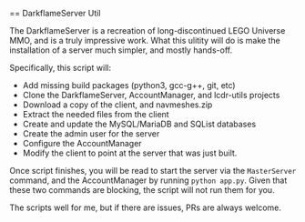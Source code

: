 == DarkflameServer Util

The DarkflameServer is a recreation of long-discontinued LEGO Universe MMO, and is a truly impressive work. What this ulitity will do is make the installation of a server much simpler, and mostly hands-off.

Specifically, this script will:

* Add missing build packages (python3, gcc-g++, git, etc)
* Clone the DarkflameServer, AccountManager, and lcdr-utils projects
* Download a copy of the client, and navmeshes.zip
* Extract the needed files from the client
* Create and update the MySQL/MariaDB and SQList databases
* Create the admin user for the server
* Configure the AccountManager
* Modify the client to point at the server that was just built.

Once script finishes, you will be read to start the server via the `MasterServer` command, and the AccountManager by running `python app.py`. Given that these two commands are blocking, the script will not run them for you.

The scripts well for me, but if there are issues, PRs are always welcome.